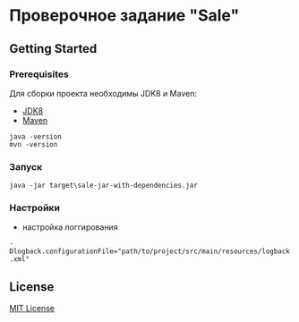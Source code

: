 # Проверочное задание "Sale"

## Getting Started

### Prerequisites

Для сборки проекта необходимы JDK8 и Maven:
* [JDK8](http://www.oracle.com/technetwork/java/javase/downloads/2133151)
* [Maven](https://maven.apache.org/)


```
java -version
mvn -version
```

### Запуск

```
java -jar target\sale-jar-with-dependencies.jar
```

### Настройки

 * настройка логгирования
 
 `-Dlogback.configurationFile="path/to/project/src/main/resources/logback.xml"`

## License

[MIT License](LICENSE.md)